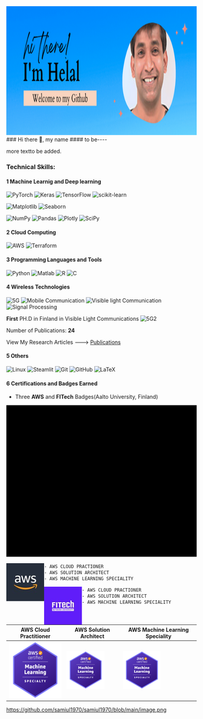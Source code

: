 <img src="https://github.com/samiul1970/samiul1970/blob/main/Welcome2.png" width="1000" height="340">
### Hi there 👋, my name
#### to be----

more textto be added.
### Technical Skills: 
#### 1 Machine Learnig and Deep learning
![PyTorch](https://img.shields.io/badge/PyTorch-%23EE4C2C.svg?style=for-the-badge&logo=PyTorch&logoColor=white)
 ![Keras](https://img.shields.io/badge/Keras-%23D00000.svg?style=for-the-badge&logo=Keras&logoColor=white)
 ![TensorFlow](https://img.shields.io/badge/TensorFlow-%23FF6F00.svg?style=for-the-badge&logo=TensorFlow&logoColor=white)
 ![scikit-learn](https://img.shields.io/badge/scikit--learn-%23F7931E.svg?style=for-the-badge&logo=scikit-learn&logoColor=white)
 
 ![Matplotlib](https://img.shields.io/badge/MATPLOTLIB-%23#ffffff.svg?style=for-the-badge&logo=Matplotlib&logoColor=white)
 ![Seaborn](https://img.shields.io/badge/SEABORN-%23#ffffff.svg?style=for-the-badge&logo=Seaborn&logoColor=white)
 
 ![NumPy](https://img.shields.io/badge/numpy-%23013243.svg?style=for-the-badge&logo=numpy&logoColor=white)
 ![Pandas](https://img.shields.io/badge/pandas-%23150458.svg?style=for-the-badge&logo=pandas&logoColor=white)
 ![Plotly](https://img.shields.io/badge/Plotly-%233F4F75.svg?style=for-the-badge&logo=plotly&logoColor=white)
 ![SciPy](https://img.shields.io/badge/SciPy-%230C55A5.svg?style=for-the-badge&logo=scipy&logoColor=%white)
 
 
 
 #### 2 Cloud Computing 
 ![AWS](https://img.shields.io/badge/AWS-%23FF9900.svg?style=for-the-badge&logo=amazon-aws&logoColor=white)
![Terraform](https://img.shields.io/badge/terraform-%235835CC.svg?style=for-the-badge&logo=terraform&logoColor=white)
  #### 3 Programming Languages and Tools
![Python](https://img.shields.io/badge/python-3670A0?style=for-the-badge&logo=python&logoColor=ffdd54)
![Matlab](https://img.shields.io/badge/MATLAB-blueviolet)
![R](https://img.shields.io/badge/r-%23276DC3.svg?style=for-the-badge&logo=r&logoColor=white)
![C](https://img.shields.io/badge/c-%2300599C.svg?style=for-the-badge&logo=c&logoColor=white)
 #### 4 Wireless Technologies 
 ![5G](https://img.shields.io/badge/5G-blue)
 ![Mobile Communication](https://img.shields.io/badge/Mobile-Communication-blue)
 ![Visible light Communication](https://img.shields.io/badge/VisibleLight-Communications-blue)
 ![Signal Processing](https://img.shields.io/badge/Signal-Processing-blue)
 
 **First** PH.D in Finland in Visible Light Communications  ![5G2](https://img.shields.io/badge/Helsinginsanomat-blue)
 
 Number of Publications: **24**
 
 View My Research Articles ---> [Publications](https://www.researchgate.net/profile/Helal-Chowdhury)



 
 #### 5 Others
![Linux](https://img.shields.io/badge/Linux-FCC624?style=for-the-badge&logo=linux&logoColor=black)
![Steamlit](https://img.shields.io/badge/STREAMLIT-blueviolet)
![Git](https://img.shields.io/badge/git-%23F05033.svg?style=for-the-badge&logo=git&logoColor=white)
![GitHub](https://img.shields.io/badge/github-%23121011.svg?style=for-the-badge&logo=github&logoColor=white)
![LaTeX](https://img.shields.io/badge/latex-%23008080.svg?style=for-the-badge&logo=latex&logoColor=white)
 
 #### 6 Certifications and Badges Earned
 - Three **AWS** and **FITech** Badges(Aalto University, Finland)
 
<p align="center">
  <img width="800" height="400" src="https://github.com/samiul1970/samiul1970/blob/main/Badges.gif">
    </p>
    
    
   <img align="left" width="100" height="100" src=" https://github.com/samiul1970/samiul1970/blob/main/AWS.jpeg">
    
    
    
    - AWS CLOUD PRACTIONER
    - AWS SOLUTION ARCHITECT
    - AWS MACHINE LEARNING SPECIALITY
    
    
 
 
 <img align="left" width="100" height="100" src="https://github.com/samiul1970/samiul1970/blob/main/FITECH.jpeg">
    
    - AWS CLOUD PRACTIONER
    - AWS SOLUTION ARCHITECT
    - AWS MACHINE LEARNING SPECIALITY



| AWS Cloud Practitioner 	| AWS Solution Architect 	| AWS Machine Learning Speciality 	|
|---	|---	|---	|
|<img src="https://github.com/samiul1970/samiul1970/blob/main/image.png" width="150" height="150"> 	| <img src="https://github.com/samiul1970/samiul1970/blob/main/image.png" width="100" height="100">  	|  <img src="https://github.com/samiul1970/samiul1970/blob/main/image.png" width="100" height="100"> 	|




https://github.com/samiul1970/samiul1970/blob/main/image.png




